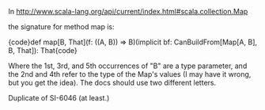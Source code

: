 In http://www.scala-lang.org/api/current/index.html#scala.collection.Map

the signature for method map is:

{code}def map[B, That](f: ((A, B)) ⇒ B)(implicit bf: CanBuildFrom[Map[A, B], B, That]): That{code}

Where the 1st, 3rd, and 5th occurrences of "B" are a type parameter, and the 2nd and 4th refer to the type of the Map's values (I may have it wrong, but you get the idea). The docs should use two different letters.

Duplicate of SI-6046 (at least.)
